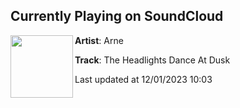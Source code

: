 ## Currently Playing on SoundCloud

[<img align="left" width="100" src="https://i1.sndcdn.com/artworks-J55US7V3wg9P55kK-PKfpfw-t500x500.jpg">](https://soundcloud.com/aaarneee/the-headlights-dance-at-dusk?in=aaarneee/sets/entrance)

**Artist**: Arne 

**Track**: The Headlights Dance At Dusk

Last updated at 12/01/2023 10:03
